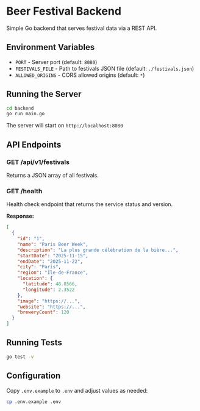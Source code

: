# Beer Festival Backend

Simple Go backend that serves festival data via a REST API.

## Environment Variables

- `PORT` - Server port (default: `8080`)
- `FESTIVALS_FILE` - Path to festivals JSON file (default: `./festivals.json`)
- `ALLOWED_ORIGINS` - CORS allowed origins (default: `*`)

## Running the Server

```bash
cd backend
go run main.go
```

The server will start on `http://localhost:8080`

## API Endpoints

### GET /api/v1/festivals

Returns a JSON array of all festivals.

### GET /health

Health check endpoint that returns the service status and version.

**Response:**
```json
[
  {
    "id": "1",
    "name": "Paris Beer Week",
    "description": "La plus grande célébration de la bière...",
    "startDate": "2025-11-15",
    "endDate": "2025-11-22",
    "city": "Paris",
    "region": "Île-de-France",
    "location": {
      "latitude": 48.8566,
      "longitude": 2.3522
    },
    "image": "https://...",
    "website": "https://...",
    "breweryCount": 120
  }
]
```

## Running Tests

```bash
go test -v
```

## Configuration

Copy `.env.example` to `.env` and adjust values as needed:

```bash
cp .env.example .env
```

